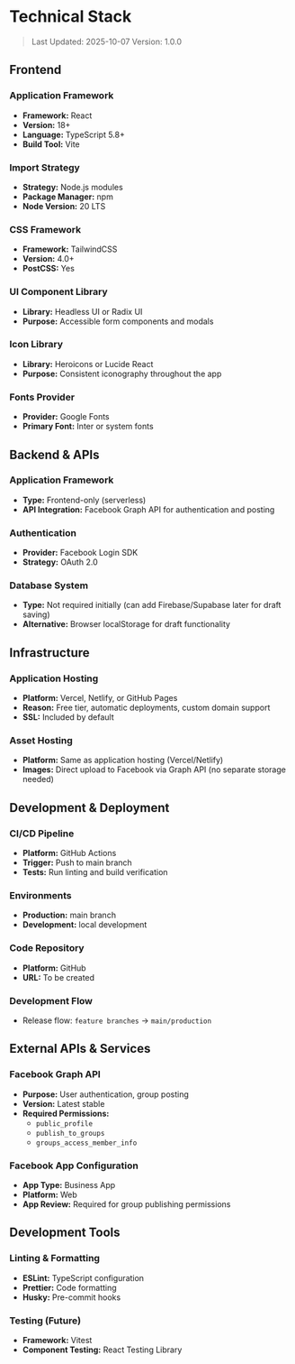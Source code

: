 # Technical Stack

> Last Updated: 2025-10-07
> Version: 1.0.0

## Frontend

### Application Framework
- **Framework:** React
- **Version:** 18+
- **Language:** TypeScript 5.8+
- **Build Tool:** Vite

### Import Strategy
- **Strategy:** Node.js modules
- **Package Manager:** npm
- **Node Version:** 20 LTS

### CSS Framework
- **Framework:** TailwindCSS
- **Version:** 4.0+
- **PostCSS:** Yes

### UI Component Library
- **Library:** Headless UI or Radix UI
- **Purpose:** Accessible form components and modals

### Icon Library
- **Library:** Heroicons or Lucide React
- **Purpose:** Consistent iconography throughout the app

### Fonts Provider
- **Provider:** Google Fonts
- **Primary Font:** Inter or system fonts

## Backend & APIs

### Application Framework
- **Type:** Frontend-only (serverless)
- **API Integration:** Facebook Graph API for authentication and posting

### Authentication
- **Provider:** Facebook Login SDK
- **Strategy:** OAuth 2.0

### Database System
- **Type:** Not required initially (can add Firebase/Supabase later for draft saving)
- **Alternative:** Browser localStorage for draft functionality

## Infrastructure

### Application Hosting
- **Platform:** Vercel, Netlify, or GitHub Pages
- **Reason:** Free tier, automatic deployments, custom domain support
- **SSL:** Included by default

### Asset Hosting
- **Platform:** Same as application hosting (Vercel/Netlify)
- **Images:** Direct upload to Facebook via Graph API (no separate storage needed)

## Development & Deployment

### CI/CD Pipeline
- **Platform:** GitHub Actions
- **Trigger:** Push to main branch
- **Tests:** Run linting and build verification

### Environments
- **Production:** main branch
- **Development:** local development

### Code Repository
- **Platform:** GitHub
- **URL:** To be created

### Development Flow
- Release flow: `feature branches` → `main/production`

## External APIs & Services

### Facebook Graph API
- **Purpose:** User authentication, group posting
- **Version:** Latest stable
- **Required Permissions:**
  - `public_profile`
  - `publish_to_groups`
  - `groups_access_member_info`

### Facebook App Configuration
- **App Type:** Business App
- **Platform:** Web
- **App Review:** Required for group publishing permissions

## Development Tools

### Linting & Formatting
- **ESLint:** TypeScript configuration
- **Prettier:** Code formatting
- **Husky:** Pre-commit hooks

### Testing (Future)
- **Framework:** Vitest
- **Component Testing:** React Testing Library
